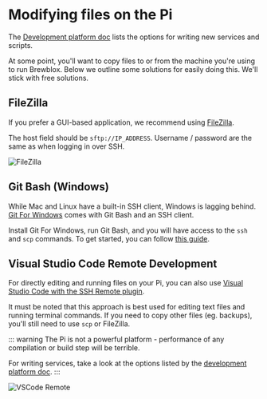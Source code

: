 # Modifying files on the Pi

The [Development platform doc](./dev_platform.md) lists the options for writing new services and scripts.

At some point, you'll want to copy files to or from the machine you're using to run Brewblox.
Below we outline some solutions for easily doing this. We'll stick with free solutions.

## FileZilla

If you prefer a GUI-based application, we recommend using [FileZilla](https://filezilla-project.org/).

The host field should be `sftp://IP_ADDRESS`. Username / password are the same as when logging in over SSH.

![FileZilla](../../images/filezilla.png)

## Git Bash (Windows)

While Mac and Linux have a built-in SSH client, Windows is lagging behind.
[Git For Windows](https://git-scm.com/download/win) comes with Git Bash and an SSH client.

Install Git For Windows, run Git Bash, and you will have access to the `ssh` and `scp` commands.
To get started, you can follow [this guide](https://www.garron.me/en/articles/scp.html).

## Visual Studio Code Remote Development

For directly editing and running files on your Pi, you can also use [Visual Studio Code with the SSH Remote plugin](../../user/config_editor.md).

It must be noted that this approach is best used for editing text files and running terminal commands. If you need to copy other files (eg. backups), you'll still need to use `scp` or FileZilla.

::: warning
The Pi is not a powerful platform - performance of any compilation or build step will be terrible.

For writing services, take a look at the options listed by the [development platform doc](./dev_platform.md).
:::

![VSCode Remote](../../images/vscode-remote.png)
